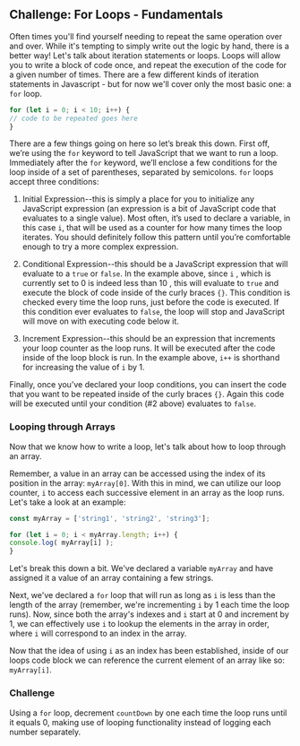 ## Challenge: For Loops - Fundamentals

Often times you'll find yourself needing to repeat the same operation over and over. While it's tempting to simply write out the logic by hand, there is a better way! Let's talk about iteration statements or loops. Loops will allow you to write a block of code once, and repeat the execution of the code for a given number of times. There are a few different kinds of iteration statements in Javascript - but for now we'll cover only the most basic one: a `for` loop.

```js
for (let i = 0; i < 10; i++) {
// code to be repeated goes here
}
```

There are a few things going on here so let’s break this down. First off, we’re using the `for` keyword to tell JavaScript that we want to run a loop. Immediately after the `for` keyword, we’ll enclose a few conditions for the loop inside of a set of parentheses, separated by semicolons. `for` loops accept three conditions:

1. Initial Expression--this is simply a place for you to initialize any JavaScript expression (an expression is a bit of JavaScript code that evaluates to a single value). Most often, it’s used to declare a variable, in this case `i`, that will be used as a counter for how many times the loop iterates. You should definitely follow this pattern until you’re comfortable enough to try a more complex expression.

2. Conditional Expression--this should be a JavaScript expression that will evaluate to a `true` or `false`. In the example above, since `i` , which is currently set to 0 is indeed less than 10 , this will evaluate to `true` and execute the block of code inside of the curly braces `{}`. This condition is checked every time the loop runs, just before the code is executed. If this condition ever evaluates to `false`, the loop will stop and JavaScript will move on with executing code below it.

3. Increment Expression--this should be an expression that increments your loop counter as the loop runs. It will be executed after the code inside of the loop block is run. In the example above, `i++` is shorthand for increasing the value of `i` by 1.

Finally, once you’ve declared your loop conditions, you can insert the code that you want to be repeated inside of the curly braces `{}`. Again this code will be executed until your condition (#2 above) evaluates to `false`.

### Looping through Arrays

Now that we know how to write a loop, let's talk about how to loop through an array.

Remember, a value in an array can be accessed using the index of its position in the array: `myArray[0]`. With this in mind, we can utilize our loop counter, `i` to access each successive element in an array as the loop runs. Let's take a look at an example:

```js
const myArray = ['string1', 'string2', 'string3'];

for (let i = 0; i < myArray.length; i++) {
console.log( myArray[i] );
}
```

Let's break this down a bit. We've declared a variable `myArray` and have assigned it a value of an array containing a few strings.

Next, we've declared a `for` loop that will run as long as `i` is less than the length of the array (remember, we're incrementing `i` by 1 each time the loop runs). Now, since both the array's indexes and `i` start at 0 and increment by 1, we can effectively use `i` to lookup the elements in the array in order, where `i` will correspond to an index in the array.

Now that the idea of using `i` as an index has been established, inside of our loops code block we can reference the current element of an array like so: `myArray[i]`.

### Challenge

Using a `for` loop, decrement `countDown` by one each time the loop runs until it equals 0, making use of looping functionality instead of logging each number separately.
